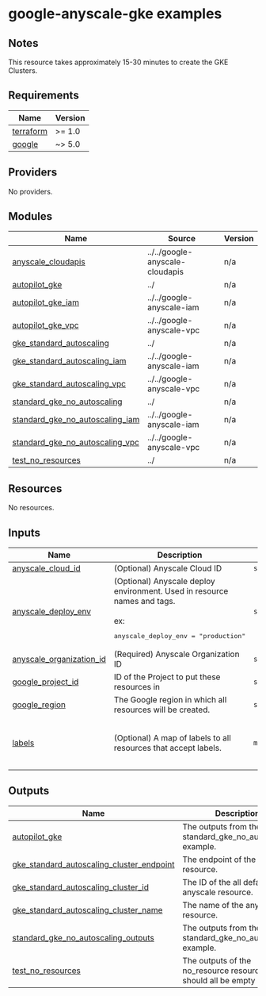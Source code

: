 # google-anyscale-gke examples

## Notes
This resource takes approximately 15-30 minutes to create the GKE Clusters.

<!-- BEGIN_TF_DOCS -->
## Requirements

| Name | Version |
|------|---------|
| <a name="requirement_terraform"></a> [terraform](#requirement\_terraform) | >= 1.0 |
| <a name="requirement_google"></a> [google](#requirement\_google) | ~> 5.0 |

## Providers

No providers.

## Modules

| Name | Source | Version |
|------|--------|---------|
| <a name="module_anyscale_cloudapis"></a> [anyscale\_cloudapis](#module\_anyscale\_cloudapis) | ../../google-anyscale-cloudapis | n/a |
| <a name="module_autopilot_gke"></a> [autopilot\_gke](#module\_autopilot\_gke) | ../ | n/a |
| <a name="module_autopilot_gke_iam"></a> [autopilot\_gke\_iam](#module\_autopilot\_gke\_iam) | ../../google-anyscale-iam | n/a |
| <a name="module_autopilot_gke_vpc"></a> [autopilot\_gke\_vpc](#module\_autopilot\_gke\_vpc) | ../../google-anyscale-vpc | n/a |
| <a name="module_gke_standard_autoscaling"></a> [gke\_standard\_autoscaling](#module\_gke\_standard\_autoscaling) | ../ | n/a |
| <a name="module_gke_standard_autoscaling_iam"></a> [gke\_standard\_autoscaling\_iam](#module\_gke\_standard\_autoscaling\_iam) | ../../google-anyscale-iam | n/a |
| <a name="module_gke_standard_autoscaling_vpc"></a> [gke\_standard\_autoscaling\_vpc](#module\_gke\_standard\_autoscaling\_vpc) | ../../google-anyscale-vpc | n/a |
| <a name="module_standard_gke_no_autoscaling"></a> [standard\_gke\_no\_autoscaling](#module\_standard\_gke\_no\_autoscaling) | ../ | n/a |
| <a name="module_standard_gke_no_autoscaling_iam"></a> [standard\_gke\_no\_autoscaling\_iam](#module\_standard\_gke\_no\_autoscaling\_iam) | ../../google-anyscale-iam | n/a |
| <a name="module_standard_gke_no_autoscaling_vpc"></a> [standard\_gke\_no\_autoscaling\_vpc](#module\_standard\_gke\_no\_autoscaling\_vpc) | ../../google-anyscale-vpc | n/a |
| <a name="module_test_no_resources"></a> [test\_no\_resources](#module\_test\_no\_resources) | ../ | n/a |

## Resources

No resources.

## Inputs

| Name | Description | Type | Default | Required |
|------|-------------|------|---------|:--------:|
| <a name="input_anyscale_cloud_id"></a> [anyscale\_cloud\_id](#input\_anyscale\_cloud\_id) | (Optional) Anyscale Cloud ID | `string` | `null` | no |
| <a name="input_anyscale_deploy_env"></a> [anyscale\_deploy\_env](#input\_anyscale\_deploy\_env) | (Optional) Anyscale deploy environment. Used in resource names and tags.<br/><br/>ex:<pre>anyscale_deploy_env = "production"</pre> | `string` | `"test"` | no |
| <a name="input_anyscale_organization_id"></a> [anyscale\_organization\_id](#input\_anyscale\_organization\_id) | (Required) Anyscale Organization ID | `string` | n/a | yes |
| <a name="input_google_project_id"></a> [google\_project\_id](#input\_google\_project\_id) | ID of the Project to put these resources in | `string` | n/a | yes |
| <a name="input_google_region"></a> [google\_region](#input\_google\_region) | The Google region in which all resources will be created. | `string` | n/a | yes |
| <a name="input_labels"></a> [labels](#input\_labels) | (Optional) A map of labels to all resources that accept labels. | `map(string)` | <pre>{<br/>  "environment": "test",<br/>  "test": true<br/>}</pre> | no |

## Outputs

| Name | Description |
|------|-------------|
| <a name="output_autopilot_gke"></a> [autopilot\_gke](#output\_autopilot\_gke) | The outputs from the standard\_gke\_no\_autoscaling example. |
| <a name="output_gke_standard_autoscaling_cluster_endpoint"></a> [gke\_standard\_autoscaling\_cluster\_endpoint](#output\_gke\_standard\_autoscaling\_cluster\_endpoint) | The endpoint of the anyscale resource. |
| <a name="output_gke_standard_autoscaling_cluster_id"></a> [gke\_standard\_autoscaling\_cluster\_id](#output\_gke\_standard\_autoscaling\_cluster\_id) | The ID of the all defaults anyscale resource. |
| <a name="output_gke_standard_autoscaling_cluster_name"></a> [gke\_standard\_autoscaling\_cluster\_name](#output\_gke\_standard\_autoscaling\_cluster\_name) | The name of the anyscale resource. |
| <a name="output_standard_gke_no_autoscaling_outputs"></a> [standard\_gke\_no\_autoscaling\_outputs](#output\_standard\_gke\_no\_autoscaling\_outputs) | The outputs from the standard\_gke\_no\_autoscaling example. |
| <a name="output_test_no_resources"></a> [test\_no\_resources](#output\_test\_no\_resources) | The outputs of the no\_resource resource - should all be empty |
<!-- END_TF_DOCS -->
